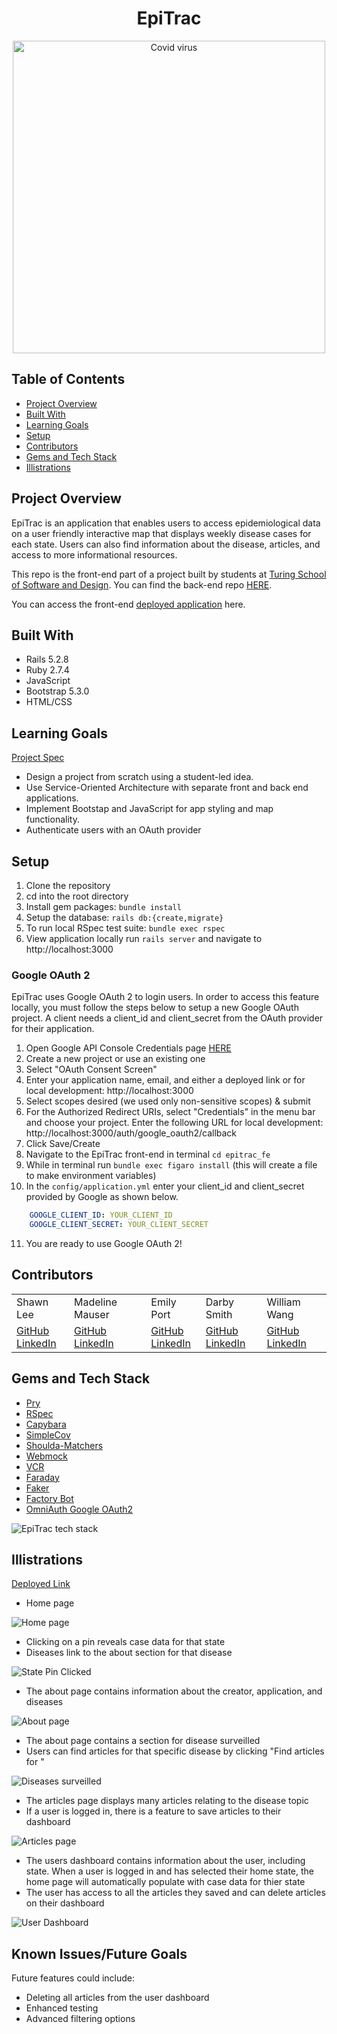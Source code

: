 <div align="center">
  <h1>EpiTrac</h1>
  <img width="500" alt="Covid virus" src="https://user-images.githubusercontent.com/60988144/211962791-a35a0709-52af-493a-bfaf-e10b88db5738.jpg">
</div>

## Table of Contents
- [Project Overview](#project-overview)
- [Built With](#built-with)
- [Learning Goals](#learning-goals)
- [Setup](#setup)
- [Contributors](#contributors)
- [Gems and Tech Stack](#gems-and-tech-stack)
- [Illistrations](#illistrations)


## Project Overview
EpiTrac is an application that enables users to access epidemiological data on a user friendly interactive map that displays weekly disease cases for each state. Users can also find information about the disease, articles, and access to more informational resources. 

This repo is the front-end part of a project built by students at [Turing School of Software and Design](https://turing.edu/). You can find the back-end repo [HERE](https://github.com/epitrac/epitrac_be).

You can access the front-end [deployed application](https://epitrac.herokuapp.com/) here. 

## Built With
- Rails 5.2.8
- Ruby 2.7.4
- JavaScript
- Bootstrap 5.3.0
- HTML/CSS

## Learning Goals
[Project Spec](https://backend.turing.edu/module3/projects/consultancy/)

- Design a project from scratch using a student-led idea.
- Use Service-Oriented Architecture with separate front and back end applications.
- Implement Bootstap and JavaScript for app styling and map functionality.
- Authenticate users with an OAuth provider

## Setup

1. Clone the repository
2. cd into the root directory
3. Install gem packages: `bundle install`
4. Setup the database: `rails db:{create,migrate}`
5. To run local RSpec test suite: `bundle exec rspec`
6. View application locally run `rails server` and navigate to http://localhost:3000

### Google OAuth 2
EpiTrac uses Google OAuth 2 to login users. In order to access this feature locally, you must follow the steps below to setup a new Google OAuth project. A client needs a client_id and client_secret from the OAuth provider for their application.

1. Open Google API Console Credentials page [HERE](https://console.developers.google.com)
2. Create a new project or use an existing one
3. Select "OAuth Consent Screen"
4. Enter your application name, email, and either a deployed link or for local development: http://localhost:3000
5. Select scopes desired (we used only non-sensitive scopes) & submit
6. For the Authorized Redirect URIs, select "Credentials" in the menu bar and choose your project. Enter the following URL for local development: http://localhost:3000/auth/google_oauth2/callback
7. Click Save/Create
8. Navigate to the EpiTrac front-end in terminal `cd epitrac_fe`
9. While in terminal run `bundle exec figaro install` (this will create a file to make environment variables)
10. In the `config/application.yml` enter your client_id and client_secret provided by Google as shown below.
```yml
    GOOGLE_CLIENT_ID: YOUR_CLIENT_ID
    GOOGLE_CLIENT_SECRET: YOUR_CLIENT_SECRET
 ```
11. You are ready to use Google OAuth 2!

## Contributors
<table>
  <tr>
    <td>Shawn Lee</td>
    <td>Madeline Mauser</td>
    <td>Emily Port</td>
    <td>Darby Smith</td>
    <td>William Wang</td>
  </tr>
  <tr>
    <td>
      <a href="https://github.com/Shawnl93">GitHub</a><br>
      <a href="https://www.linkedin.com/in/shawn-lee-3382aa8b/">LinkedIn</a>
    </td>
    <td>
      <a href="https://github.com/MadelineMauser">GitHub</a><br>
      <a href="https://www.linkedin.com/in/madeline-mauser-644239245/">LinkedIn</a>
    </td>
    <td>
      <a href="https://github.com/eport01">GitHub</a><br>
      <a href="https://www.linkedin.com/in/emily-port-3ab6389b/">LinkedIn</a>
    </td>
    <td>
    <a href="https://github.com/DarbySmith">GitHub</a><br>
    <a href="https://www.linkedin.com/in/darby-m-smith/">LinkedIn</a>
    </td>
    <td>
      <a href="https://github.com/willjw2">GitHub</a><br>
      <a href="https://www.linkedin.com/in/william-wang-814442240/">LinkedIn</a>
    </td>
  </tr>
</table>

## Gems and Tech Stack
- [Pry](https://github.com/pry/pry)
- [RSpec](https://github.com/rspec/rspec-rails)
- [Capybara](https://github.com/teamcapybara/capybara)
- [SimpleCov](https://github.com/simplecov-ruby/simplecov)
- [Shoulda-Matchers](https://github.com/thoughtbot/shoulda-matchers)
- [Webmock](https://github.com/bblimke/webmock)
- [VCR](https://github.com/vcr/vcr)
- [Faraday](https://lostisland.github.io/faraday/usage/)
- [Faker](https://github.com/vajradog/faker-rails)
- [Factory Bot](https://github.com/thoughtbot/factory_bot_rails)
- [OmniAuth Google OAuth2](https://github.com/zquestz/omniauth-google-oauth2)

![EpiTrac tech stack](https://user-images.githubusercontent.com/60988144/212101901-5ab0e9bd-9b0a-45b1-8e75-a25adb8ccc22.jpg)

## Illistrations
[Deployed Link](https://epitrac.herokuapp.com/)

- Home page

![Home page](https://user-images.githubusercontent.com/60988144/211964610-35f20c72-de80-439a-b974-3608804c1ac2.png)

- Clicking on a pin reveals case data for that state
- Diseases link to the about section for that disease

![State Pin Clicked](https://user-images.githubusercontent.com/60988144/211964614-95607ee4-0be9-4a73-a773-80547a0ab603.png)

- The about page contains information about the creator, application, and diseases

![About page](https://user-images.githubusercontent.com/60988144/211963577-0d354273-6c2c-4ed1-b252-c6797c932a87.png)

- The about page contains a section for disease surveilled
- Users can find articles for that specific disease by clicking "Find articles for <disease>"

![Diseases surveilled](https://user-images.githubusercontent.com/60988144/211963581-83e694bb-119f-4a18-9d2c-85aca334de0b.png)

- The articles page displays many articles relating to the disease topic
- If a user is logged in, there is a feature to save articles to their dashboard

![Articles page](https://user-images.githubusercontent.com/60988144/211963583-6cf9d6a8-58e0-4100-abee-c76187ab8d7c.png)

- The users dashboard contains information about the user, including state. When a user is logged in and has selected their home state, the home page will automatically populate with case data for thier state
- The user has access to all the articles they saved and can delete articles on their dashboard

![User Dashboard](https://user-images.githubusercontent.com/60988144/211964297-6d65e949-c8ef-448a-99f5-10a4ba3c3e7c.png)


## Known Issues/Future Goals
Future features could include:
- Deleting all articles from the user dashboard
- Enhanced testing
- Advanced filtering options
